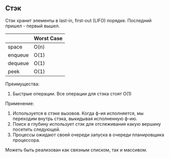 <h2>Стэк</h2>

Стэк хранит элементы в last-in, first-out (LIFO)  порядке. Последний пришел - первый вышел.

|         | Worst Case |
|---------|------------|
| space   | O(n)       |
| enqueue | O(1)       |
| dequeue | O(1)       |
| peek    | O(1)       |

Преимущества:
1. Быстрые операции. Все операции для стэка стоят О(1)

Применение:
1. Используется в стэке вызовов. Когда ф-ия исполняется, мы переходим внутрь стэка, выкидывая исполненную ф-ию.
2. Поиск в глубину использует стэк для отслеживания какую вершину посетить следующей.
3. Процессы ожидают своей очереди запуска в очереди планировщика процессора.

Можеть быть реализован как связным списком, так и массивом.
